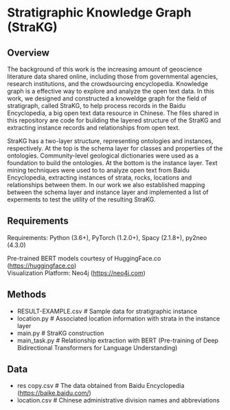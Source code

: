 # Stratigraphic Knowledge Graph (StraKG)

## Overview
The background of this work is the increasing amount of geoscience literature data shared online, including those from governmental agencies, research institutions, and the crowdsourcing encyclopedia. Knowledge graph is a effective way to explore and analyze the open text data. In this work, we designed and constructed a knoweldge graph for the field of stratigraph, called StraKG, to help process records in the Baidu Encyclopedia, a big open text data resource in Chinese. The files shared in this repository are code for building the layered structure of the StraKG and extracting instance records and relationships from open text. 

StraKG has a two-layer structure, representing ontologies and instances, respectively. At the top is the schema layer for classes and properties of the ontologies. Community-level geological dictionaries were used as a foundation to build the ontologies. At the bottom is the instance layer. Text mining techniques were used to to analyze open text from Baidu Encyclopedia, extracting instances of strata, rocks, locations and relationships between them. In our work we also established mapping between the schema layer and instance layer and implemented a list of experments to test the utility of the resulting StraKG.

## Requirements
Requirements: Python (3.6+), PyTorch (1.2.0+), Spacy (2.1.8+), py2neo (4.3.0)

Pre-trained BERT models courtesy of HuggingFace.co (https://huggingface.co)   
Visualization Platform: Neo4j (https://neo4j.com)

## Methods

* RESULT-EXAMPLE.csv   # Sample data for stratigraphic instance
* location.py   # Associated location information with strata in the instance layer
* main.py    # StraKG construction
* main_task.py   # Relationship extraction with BERT (Pre-training of Deep Bidirectional Transformers for Language Understanding)

## Data
* res copy.csv   # The data obtained from Baidu Encyclopedia (https://baike.baidu.com/)
* location.csv    # Chinese administrative division names and abbreviations
